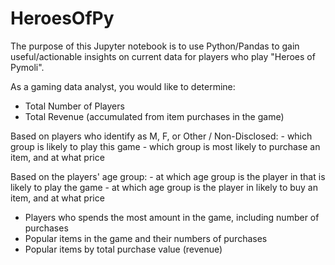 # HeroesOfPy

The purpose of this Jupyter notebook is to use Python/Pandas to gain useful/actionable insights on current data for players who play "Heroes of Pymoli".

As a gaming data analyst, you would like to determine:

- Total Number of Players
- Total Revenue (accumulated from item purchases in the game)

Based on players who identify as M, F, or Other / Non-Disclosed:
        - which group is likely to play this game
        - which group is most likely to purchase an item, and at what price 

Based on the players' age group: 
        - at which age group is the player in that is likely to play the game
        - at which age group is the player in likely to buy an item, and at what price


- Players who spends the most amount in the game, including number of purchases
- Popular items in the game and their numbers of purchases
- Popular items by total purchase value (revenue)
